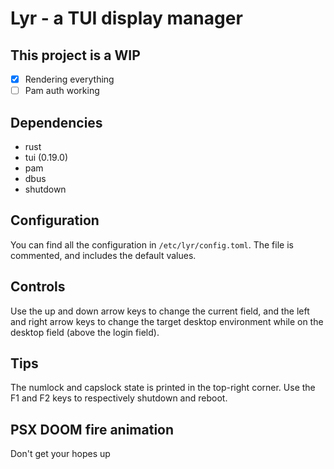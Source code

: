
# Lyr - a TUI display manager

## This project is a WIP
 - [X] Rendering everything
 - [ ] Pam auth working

## Dependencies
 - rust
 - tui (0.19.0)
 - pam
 - dbus 
 - shutdown

## Configuration
You can find all the configuration in `/etc/lyr/config.toml`.
The file is commented, and includes the default values.

## Controls
Use the up and down arrow keys to change the current field, and the
left and right arrow keys to change the target desktop environment
while on the desktop field (above the login field).

## Tips
The numlock and capslock state is printed in the top-right corner.
Use the F1 and F2 keys to respectively shutdown and reboot.

## PSX DOOM fire animation
Don't get your hopes up
